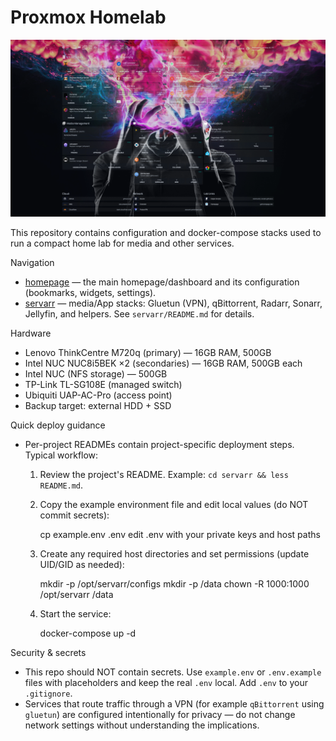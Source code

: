 # Proxmox Homelab

 ![homepage-dashboard](assets/dash-screenshot.png)

This repository contains configuration and docker-compose stacks used to run a compact home lab for media and other services.


Navigation
- [homepage](./homepage/) — the main homepage/dashboard and its configuration (bookmarks, widgets, settings).
- [servarr](./servarr/) — media/App stacks: Gluetun (VPN), qBittorrent, Radarr, Sonarr, Jellyfin, and helpers. See `servarr/README.md` for details.

Hardware
- Lenovo ThinkCentre M720q (primary) — 16GB RAM, 500GB
- Intel NUC NUC8i5BEK ×2 (secondaries) — 16GB RAM, 500GB each
- Intel NUC (NFS storage) — 500GB
- TP-Link TL-SG108E (managed switch)
- Ubiquiti UAP-AC-Pro (access point)
- Backup target: external HDD + SSD

Quick deploy guidance
- Per-project READMEs contain project-specific deployment steps. Typical workflow:

  1. Review the project's README. Example: `cd servarr && less README.md`.
  2. Copy the example environment file and edit local values (do NOT commit secrets):

     cp example.env .env
     edit .env with your private keys and host paths

  3. Create any required host directories and set permissions (update UID/GID as needed):

     mkdir -p /opt/servarr/configs
     mkdir -p /data
     chown -R 1000:1000 /opt/servarr /data

  4. Start the service:

     docker-compose up -d

Security & secrets
- This repo should NOT contain secrets. Use `example.env` or `.env.example` files with placeholders and keep the real `.env` local. Add `.env` to your `.gitignore`.
- Services that route traffic through a VPN (for example `qBittorrent` using `gluetun`) are configured intentionally for privacy — do not change network settings without understanding the implications.



